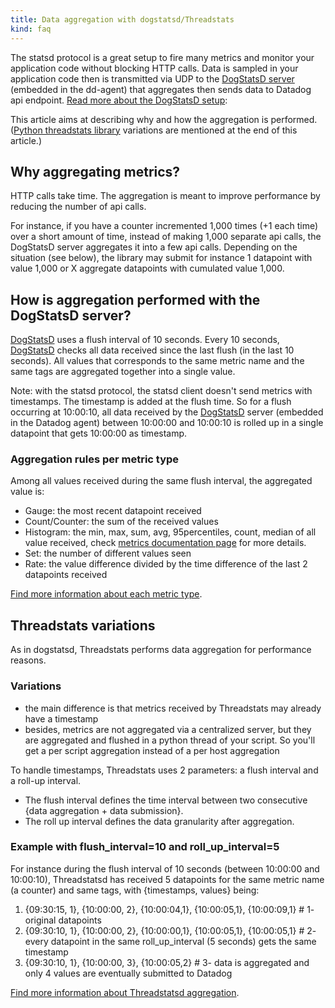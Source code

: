 ```yaml
---
title: Data aggregation with dogstatsd/Threadstats
kind: faq
---
```


The statsd protocol is a great setup to fire many metrics and monitor your application code without blocking HTTP calls. Data is sampled in your application code then is transmitted via UDP to the [DogStatsD server][1] (embedded in the dd-agent) that aggregates then sends data to Datadog api endpoint. [Read more about the DogStatsD setup][1]:

This article aims at describing why and how the aggregation is performed.
([Python threadstats library](/developers/faq/is-there-an-alternative-to-dogstatsd-and-the-api-to-submit-metrics-threadstats) variations are mentioned at the end of this article.)

## Why aggregating metrics?

HTTP calls take time. The aggregation is meant to improve performance by reducing the number of api calls.

For instance, if you have a counter incremented 1,000 times (+1 each time) over a short amount of time, instead of making 1,000 separate api calls, the DogStatsD server aggregates it into a few api calls. Depending on the situation (see below), the library may submit for instance 1 datapoint with value 1,000 or X aggregate datapoints with cumulated value 1,000.

## How is aggregation performed with the DogStatsD server?

[DogStatsD][1] uses a flush interval of 10 seconds. Every 10 seconds, [DogStatsD][1] checks all data received since the last flush (in the last 10 seconds). All values that corresponds to the same metric name and the same tags are aggregated together into a single value.

Note: with the statsd protocol, the statsd client doesn't send metrics with timestamps. The timestamp is added at the flush time. So for a flush occurring at 10:00:10, all data received by the [DogStatsD][1] server (embedded in the Datadog agent) between 10:00:00 and 10:00:10 is rolled up in a single datapoint that gets 10:00:00 as timestamp.

### Aggregation rules per metric type

Among all values received during the same flush interval, the aggregated value is:

* Gauge: the most recent datapoint received
* Count/Counter: the sum of the received values
* Histogram: the min, max, sum, avg, 95percentiles, count, median of all value received, check [metrics documentation page][2] for more details.
* Set: the number of different values seen
* Rate: the value difference divided by the time difference of the last 2 datapoints received

[Find more information about each metric type][2].

## Threadstats variations

As in dogstatsd, Threadstats performs data aggregation for performance reasons.

### Variations

* the main difference is that metrics received by Threadstats may already have a timestamp
* besides, metrics are not aggregated via a centralized server, but they are aggregated and flushed in a python thread of your script. So you'll get a per script aggregation instead of a per host aggregation

To handle timestamps, Threadstats uses 2 parameters: a flush interval and a roll-up interval.

* The flush interval defines the time interval between two consecutive {data aggregation + data submission}.
* The roll up interval defines the data granularity after aggregation.

### Example with flush_interval=10 and roll_up_interval=5

For instance during the flush interval of 10 seconds (between 10:00:00 and 10:00:10), Threadstatsd has received 5 datapoints for the same metric name (a counter) and same tags, with {timestamps, values} being:

1. {09:30:15, 1}, {10:00:00, 2}, {10:00:04,1}, {10:00:05,1}, {10:00:09,1} # 1- original datapoints
2. {09:30:10, 1}, {10:00:00, 2}, {10:00:00,1}, {10:00:05,1}, {10:00:05,1} # 2- every datapoint in the same roll_up_interval (5 seconds) gets the same timestamp
3. {09:30:10, 1}, {10:00:00, 3}, {10:00:05,2} # 3- data is aggregated and only 4 values are eventually submitted to Datadog

[Find more information about Threadstatsd aggregation][3].


[1]: /developers/dogstatsd
[2]: /developers/metrics
[3]: https://github.com/DataDog/datadogpy/blob/master/datadog/threadstats/metrics.py
